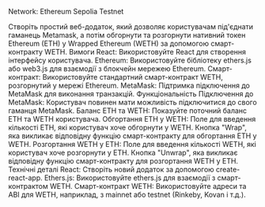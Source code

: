Network: Ethereum Sepolia Testnet

Створіть простий веб-додаток, який дозволяє користувачам пiд'єднати гаманець Metamask, а потім обгорнути та розгорнути нативний токен Ethereum (ETH) у Wrapped Ethereum (WETH) за допомогою смарт-контракту WETH.
Вимоги
React: Використовуйте React для створення інтерфейсу користувача.
Ethereum: Використовуйте бібліотеку ethers.js або web3.js для взаємодії з блокчейн мережею Ethereum.
Смарт-контракт: Використовуйте стандартний смарт-контракт WETH, розгорнутий у мережі Ethereum.
MetaMask: Підтримка підключення до MetaMask для виконання транзакцій.
Функціональність
Підключення до MetaMask:
Користувач повинен мати можливість підключитися до свого гаманця MetaMask.
Баланс ETH та WETH:
Показуйте поточний баланс ETH та WETH користувача.
Обгортання ETH у WETH:
Поле для введення кількості ETH, які користувач хоче обгорнути у WETH.
Кнопка "Wrap", яка викликає відповідну функцію смарт-контракту для обгортання ETH у WETH.
Розгортання WETH у ETH:
Поле для введення кількості WETH, які користувач хоче розгорнути у ETH.
Кнопка "Unwrap", яка викликає відповідну функцію смарт-контракту для розгортання WETH у ETH.
Технічні деталі
React: Створіть новий додаток за допомогою create-react-app.
Ethers.js: Використовуйте ethers.js для взаємодії з смарт-контрактом WETH.
Смарт-контракт WETH: Використовуйте адреси та ABI для WETH, наприклад, з mainnet або testnet (Rinkeby, Kovan і т.д.).